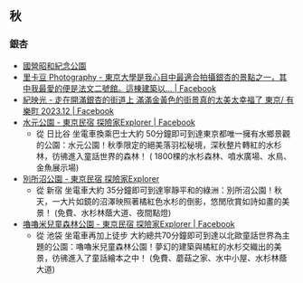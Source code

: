 

## 秋

### 銀杏

- [國營昭和紀念公園](https://www.facebook.com/hashtag/%E5%9C%8B%E7%87%9F%E6%98%AD%E5%92%8C%E7%B4%80%E5%BF%B5%E5%85%AC%E5%9C%92?__eep__=6&__cft__[0]=AZUSLbEgSb1nXVeL6JGkgvV-tzwquW_vlfJASLGjicqc7xeApAyYGj-sJcHlO7LwgsFNw9P8KC2rMS8s3sUpcJKE9Xiit755fZZt5Mmqa7hDoL4erhw1YQRYeed_A2XwFQhQ0NXSaT78O8DN2WizOWXDpYpzpAvDGKBRHNCy24k4Ng&__tn__=*NK-R)
- [里卡豆 Photography - 東京大學是我心目中最適合拍攝銀杏的景點之一，其中我最愛的便是法文二號館。這棟建築以... | Facebook](https://www.facebook.com/kardostudio/posts/pfbid0JUbnGjqwKCcxzULf1PEqvKqRVEafVPogwRKGDUa1p8ex53nebeecUn9PTd9MaPTnl)
- [紀映光 - 走在開滿銀杏的街道上 滿滿金黃色的街景真的太美太幸福了 東京/ 有樂町 2023.12 | Facebook](https://www.facebook.com/guguboom/posts/pfbid02dzftxNXZMw8GdcvEazXqJABfmSUmDq1hNvj2zcFhBEPfP5EG3PYtTarVSyfQYv1Sl)
- [水元公園 - 東京民宿 探險家Explorer | Facebook](https://www.facebook.com/TOKYO201605EXPLORER/posts/pfbid0oK3WYPraNMmUj5CNMtjuqugHkyRaYtWguSLBDVu9PuhrTijJL9wKhc3XT7v1Cy9Sl)
	- 從 日比谷 坐電車換乘巴士大約 50分鐘即可到達東京都唯一擁有水鄉景觀的公園：水元公園！秋季限定的絕美落羽松秘境，深秋整片轉紅的水杉林，彷彿進入童話世界的森林！
	  ( 1800棵的水杉森林、噴水廣場、水鳥、金魚展示場)
- [別所沼公園 - 東京民宿 探險家Explorer](https://www.facebook.com/TOKYO201605EXPLORER/posts/pfbid0xv8CECkwyqYV5vGGfcyCbNcv737fUHoXNew3P52tv4GnUtwYhgCuPNor6hJwfkp1l)
	- 從 新宿 坐電車大約 35分鐘即可到達寧靜平和的綠洲：別所沼公園！秋天，一大片如鏡的沼澤映照著橘紅色水杉的倒影，悠閒欣賞如詩如畫的美景！
	  (免費、水杉林蔭大道、夜間點燈)
- [嚕嚕米兒童森林公園 - 東京民宿 探險家Explorer | Facebook](https://www.facebook.com/TOKYO201605EXPLORER/posts/pfbid082bP68pXnzF5MGxVqTbb48BMi8okhshJX76xeyGiKvP4fBJESGLEAyhSDP9cQi7ql)
	- 從 池袋 坐電車再加上徒步 大約總共70分鐘即可到達以北歐童話世界為主題的公園：嚕嚕米兒童森林公園！夢幻的建築與橘紅的水杉交織出的美景，彷彿進入了童話繪本之中！
	  (免費、蘑菇之家、水中小屋、水杉林蔭大道)
